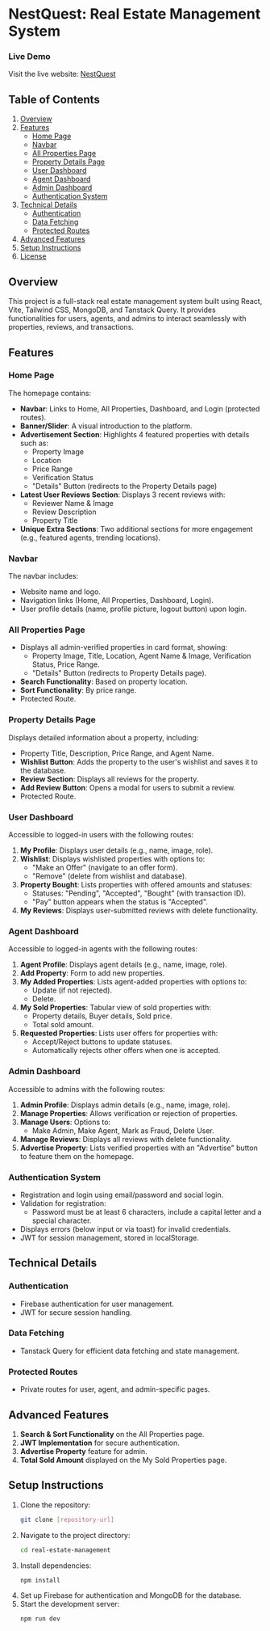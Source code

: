 # NestQuest: Real Estate Management System

### Live Demo

Visit the live website: [NestQuest](https://amazing-sfogliatella-39e3b0.netlify.app)

## Table of Contents

1. [Overview](#overview)
2. [Features](#features)
   - [Home Page](#home-page)
   - [Navbar](#navbar)
   - [All Properties Page](#all-properties-page)
   - [Property Details Page](#property-details-page)
   - [User Dashboard](#user-dashboard)
   - [Agent Dashboard](#agent-dashboard)
   - [Admin Dashboard](#admin-dashboard)
   - [Authentication System](#authentication-system)
3. [Technical Details](#technical-details)
   - [Authentication](#authentication)
   - [Data Fetching](#data-fetching)
   - [Protected Routes](#protected-routes)
4. [Advanced Features](#advanced-features)
5. [Setup Instructions](#setup-instructions)
6. [License](#license)

## Overview

This project is a full-stack real estate management system built using React, Vite, Tailwind CSS, MongoDB, and Tanstack Query. It provides functionalities for users, agents, and admins to interact seamlessly with properties, reviews, and transactions.

## Features

### Home Page

The homepage contains:

- **Navbar**: Links to Home, All Properties, Dashboard, and Login (protected routes).
- **Banner/Slider**: A visual introduction to the platform.
- **Advertisement Section**: Highlights 4 featured properties with details such as:
  - Property Image
  - Location
  - Price Range
  - Verification Status
  - "Details" Button (redirects to the Property Details page)
- **Latest User Reviews Section**: Displays 3 recent reviews with:
  - Reviewer Name & Image
  - Review Description
  - Property Title
- **Unique Extra Sections**: Two additional sections for more engagement (e.g., featured agents, trending locations).

### Navbar

The navbar includes:

- Website name and logo.
- Navigation links (Home, All Properties, Dashboard, Login).
- User profile details (name, profile picture, logout button) upon login.

### All Properties Page

- Displays all admin-verified properties in card format, showing:
  - Property Image, Title, Location, Agent Name & Image, Verification Status, Price Range.
  - "Details" Button (redirects to Property Details page).
- **Search Functionality**: Based on property location.
- **Sort Functionality**: By price range.
- Protected Route.

### Property Details Page

Displays detailed information about a property, including:

- Property Title, Description, Price Range, and Agent Name.
- **Wishlist Button**: Adds the property to the user's wishlist and saves it to the database.
- **Review Section**: Displays all reviews for the property.
- **Add Review Button**: Opens a modal for users to submit a review.
- Protected Route.

### User Dashboard

Accessible to logged-in users with the following routes:

1. **My Profile**: Displays user details (e.g., name, image, role).
2. **Wishlist**: Displays wishlisted properties with options to:
   - "Make an Offer" (navigate to an offer form).
   - "Remove" (delete from wishlist and database).
3. **Property Bought**: Lists properties with offered amounts and statuses:
   - Statuses: "Pending", "Accepted", "Bought" (with transaction ID).
   - "Pay" button appears when the status is "Accepted".
4. **My Reviews**: Displays user-submitted reviews with delete functionality.

### Agent Dashboard

Accessible to logged-in agents with the following routes:

1. **Agent Profile**: Displays agent details (e.g., name, image, role).
2. **Add Property**: Form to add new properties.
3. **My Added Properties**: Lists agent-added properties with options to:
   - Update (if not rejected).
   - Delete.
4. **My Sold Properties**: Tabular view of sold properties with:
   - Property details, Buyer details, Sold price.
   - Total sold amount.
5. **Requested Properties**: Lists user offers for properties with:
   - Accept/Reject buttons to update statuses.
   - Automatically rejects other offers when one is accepted.

### Admin Dashboard

Accessible to admins with the following routes:

1. **Admin Profile**: Displays admin details (e.g., name, image, role).
2. **Manage Properties**: Allows verification or rejection of properties.
3. **Manage Users**: Options to:
   - Make Admin, Make Agent, Mark as Fraud, Delete User.
4. **Manage Reviews**: Displays all reviews with delete functionality.
5. **Advertise Property**: Lists verified properties with an "Advertise" button to feature them on the homepage.

### Authentication System

- Registration and login using email/password and social login.
- Validation for registration:
  - Password must be at least 6 characters, include a capital letter and a special character.
- Displays errors (below input or via toast) for invalid credentials.
- JWT for session management, stored in localStorage.

## Technical Details

### Authentication

- Firebase authentication for user management.
- JWT for secure session handling.

### Data Fetching

- Tanstack Query for efficient data fetching and state management.

### Protected Routes

- Private routes for user, agent, and admin-specific pages.

## Advanced Features

1. **Search & Sort Functionality** on the All Properties page.
2. **JWT Implementation** for secure authentication.
3. **Advertise Property** feature for admin.
4. **Total Sold Amount** displayed on the My Sold Properties page.

## Setup Instructions

1. Clone the repository:
   ```bash
   git clone [repository-url]
   ```
2. Navigate to the project directory:
   ```bash
   cd real-estate-management
   ```
3. Install dependencies:
   ```bash
   npm install
   ```
4. Set up Firebase for authentication and MongoDB for the database.
5. Start the development server:
   ```bash
   npm run dev
   ```
